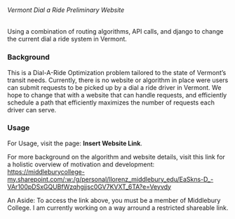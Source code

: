 ###### Vermont Dial a Ride Preliminary Website #####

Using a combination of routing algorithms, API calls, and django to change the current dial a ride system in Vermont.
  
  
  ### Background
  This is a Dial-A-Ride Optimization problem tailored to the state of Vermont’s transit needs. Currently, there is no website or algorithm in place were users can submit requests to be picked up by a dial a ride driver in Vermont. We hope to change that with a website that can handle requests, and efficiently schedule a path that efficiently maximizes the number of requests each driver can serve.

  
  
  ### Usage
  For Usage, visit the page: ____Insert Website Link____. 
  
  For more background on the algorithm and website details, visit this link for a holistic overview of motivation and development: https://middleburycollege-my.sharepoint.com/:w:/g/personal/llorenz_middlebury_edu/EaSkns-D_-VAr100pDSxGQUBfWzqhgjjsc0GV7KVXT_6TA?e=Veyvdy
  
An Aside: To access the link above, you must be a member of Middlebury College. I am currently working on a way arround a restricted shareable link.  
